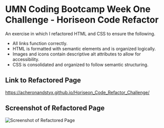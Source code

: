 # UMN Coding Bootcamp Week One Challenge - Horiseon Code Refactor

An exercise in which I refactored HTML and CSS to ensure the following.
* All links function correctly.
* HTML is formatted with semantic elements and is organized logically.
* Images and icons contain descriptive alt attributes to allow for accessibility.
* CSS is consolidated and organized to follow semantic structuring.

## Link to Refactored Page

https://acheronandstyx.github.io/Horiseon_Code_Refactor_Challenge/

## Screenshot of Refactored Page

![Screenshot of Refactored Page](https://raw.github.com/AcheronandStyx/Horiseon_Code_Refactor_Challenge/main/assets/images/Horiseon_Code_Refactor_Challenge.png)
